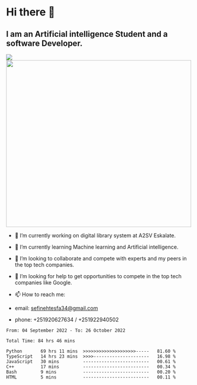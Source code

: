 # Hi there 👋
## I am an Artificial intelligence Student and a software Developer.
<img src = "https://github-readme-stats.vercel.app/api?username=sefinehtesfa34&&show_icons=true&title_color=ffffff&icon_color=bb2acf&text_color=daf7dc&bg_color=151515"/>
<img src="https://wakatime.com/share/@sefinehtesfa34/ae9674e3-b462-4438-9120-52fc3d0ffbbb.png" width ="500" height = "450"/>

- 🔭 I’m currently working on digital library system at A2SV Eskalate.
- 🌱 I’m currently learning Machine learning and Artificial intelligence.
- 👯 I’m looking to collaborate and compete with experts and my peers in the top tech companies.
- 🤔 I’m looking for help to get opportunities to compete in the top tech companies like Google.

- 📫 How to reach me: 
- email: sefinehtesfa34@gmail.com
- phone: +251920627634 / +251922940502
<!--START_SECTION:waka-->

```text
From: 04 September 2022 - To: 26 October 2022

Total Time: 84 hrs 46 mins

Python       69 hrs 11 mins  >>>>>>>>>>>>>>>>>>>>-----   81.60 %
TypeScript   14 hrs 23 mins  >>>>---------------------   16.98 %
JavaScript   30 mins         -------------------------   00.61 %
C++          17 mins         -------------------------   00.34 %
Bash         9 mins          -------------------------   00.20 %
HTML         5 mins          -------------------------   00.11 %
```

<!--END_SECTION:waka-->

